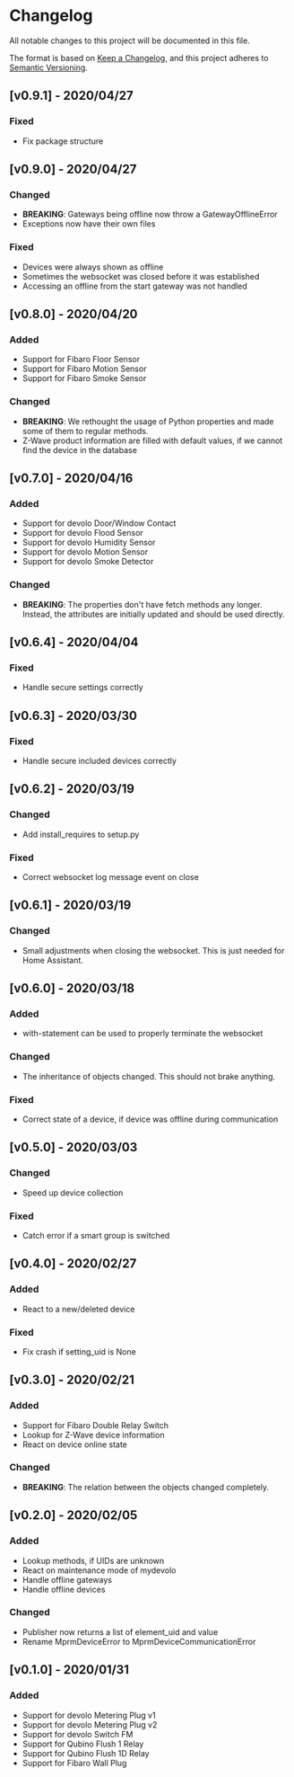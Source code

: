 # Changelog

All notable changes to this project will be documented in this file.

The format is based on [Keep a Changelog](https://keepachangelog.com/en/1.0.0/), and this project adheres to [Semantic Versioning](https://semver.org/spec/v2.0.0.html).

## [v0.9.1] - 2020/04/27

### Fixed

- Fix package structure

## [v0.9.0] - 2020/04/27

### Changed

- **BREAKING**: Gateways being offline now throw a GatewayOfflineError
- Exceptions now have their own files

### Fixed

- Devices were always shown as offline
- Sometimes the websocket was closed before it was established
- Accessing an offline from the start gateway was not handled

## [v0.8.0] - 2020/04/20

### Added

- Support for Fibaro Floor Sensor
- Support for Fibaro Motion Sensor
- Support for Fibaro Smoke Sensor

### Changed

- **BREAKING**: We rethought the usage of Python properties and made some of them to regular methods.
- Z-Wave product information are filled with default values, if we cannot find the device in the database

## [v0.7.0] - 2020/04/16

### Added

- Support for devolo Door/Window Contact
- Support for devolo Flood Sensor
- Support for devolo Humidity Sensor
- Support for devolo Motion Sensor
- Support for devolo Smoke Detector

### Changed

- **BREAKING**: The properties don't have fetch methods any longer. Instead, the attributes are initially updated and should be used directly.

## [v0.6.4] - 2020/04/04

### Fixed

- Handle secure settings correctly

## [v0.6.3] - 2020/03/30

### Fixed

- Handle secure included devices correctly

## [v0.6.2] - 2020/03/19

### Changed

- Add install_requires to setup.py

### Fixed

- Correct websocket log message event on close

## [v0.6.1] - 2020/03/19

### Changed

- Small adjustments when closing the websocket. This is just needed for Home Assistant.

## [v0.6.0] - 2020/03/18

### Added

- with-statement can be used to properly terminate the websocket

### Changed

- The inheritance of objects changed. This should not brake anything.

### Fixed

- Correct state of a device, if device was offline during communication

## [v0.5.0] - 2020/03/03

### Changed

- Speed up device collection

### Fixed

- Catch error if a smart group is switched

## [v0.4.0] - 2020/02/27

### Added

- React to a new/deleted device

### Fixed

- Fix crash if setting_uid is None

## [v0.3.0] - 2020/02/21

### Added

- Support for Fibaro Double Relay Switch
- Lookup for Z-Wave device information
- React on device online state

### Changed

- **BREAKING**: The relation between the objects changed completely.

## [v0.2.0] - 2020/02/05

### Added

- Lookup methods, if UIDs are unknown
- React on maintenance mode of mydevolo
- Handle offline gateways
- Handle offline devices

### Changed

- Publisher now returns a list of element_uid and value
- Rename MprmDeviceError to MprmDeviceCommunicationError

## [v0.1.0] - 2020/01/31

### Added

- Support for devolo Metering Plug v1
- Support for devolo Metering Plug v2
- Support for devolo Switch FM
- Support for Qubino Flush 1 Relay
- Support for Qubino Flush 1D Relay
- Support for Fibaro Wall Plug
